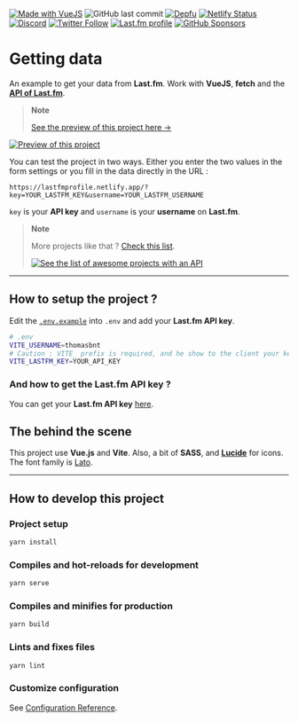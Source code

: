 [![Made with VueJS](https://img.shields.io/badge/-Made%20with%20Vue.js-4fc08d?&logo=vuedotjs&logoColor=white)](https://vuejs.org/)
![GitHub last commit](https://img.shields.io/github/last-commit/thomasbnt/lastfmprofile)
[![Depfu](https://badges.depfu.com/badges/d58e1739b5b419966ab0ee6fba8c13da/count.svg)](https://depfu.com/github/thomasbnt/lastfmprofile?project_id=36899)
[![Netlify Status](https://api.netlify.com/api/v1/badges/251ae608-3097-4897-a251-b6fdd70b5494/deploy-status)](https://app.netlify.com/sites/lastfmprofile/deploys)
[![Discord](https://img.shields.io/discord/367753345575944221?color=%237289DA&label=Discord%20server&logo=discord&logoColor=white)](https://thomasbnt.dev/discord)
[![Twitter Follow](https://img.shields.io/twitter/follow/Thomasbnt_?color=%231DA1F2&label=Follow%20me&logo=Twitter)](https://twitter.com/Thomasbnt_)
[![Last.fm profile](https://img.shields.io/badge/Follow%20me%20on-Last.fm-af0000)](https://www.last.fm/user/thomasbnt)
[![GitHub Sponsors](https://img.shields.io/badge/Sponsor%20me%20on%20GitHub%20-%23EA54AE.svg?&logo=github-sponsors&logoColor=white)](https://github.com/sponsors/thomasbnt) 

# Getting data

An example to get your data from **Last.fm**. Work with **VueJS**, **fetch** and the **[API of Last.fm](https://www.last.fm/api)**.

> **Note**
>
> [See the preview of this project here →](https://lastfmprofile.netlify.app/)

[![Preview of this project](https://user-images.githubusercontent.com/14293805/197307013-a8faf54f-99f9-4aee-94a1-05f0767e5168.png)](https://lastfmprofile.netlify.app/)

You can test the project in two ways. Either you enter the two values in the form settings or you fill in the data directly in the URL :

```
https://lastfmprofile.netlify.app/?key=YOUR_LASTFM_KEY&username=YOUR_LASTFM_USERNAME
```

`key` is your **API key** and `username` is your **username** on **Last.fm**.


> **Note**
>
> More projects like that ?  [Check this list](https://github.com/stars/thomasbnt/lists/created-api-stuff).
>
> [![See the list of awesome projects with an API](https://img.shields.io/badge/See%20the%20list%20of%20awesome%20projects%20with%20an%20API%20→-informational?style=for-the-badge)](https://github.com/stars/thomasbnt/lists/created-api-stuff)


___

## How to setup the project ?

Edit the [`.env.example`](.env.example) into `.env` and add your **Last.fm API key**.

```bash
# .env
VITE_USERNAME=thomasbnt
# Caution : VITE_ prefix is required, and he show to the client your key.
VITE_LASTFM_KEY=YOUR_API_KEY
```

### And how to get the Last.fm API key ?

You can get your **Last.fm API key** [here](https://www.last.fm/api/account/create).


## The behind the scene

This project use **Vue.js** and **Vite**. Also, a bit of **SASS**, and **[Lucide](https://lucide.dev/)** for icons.
The font family is [Lato](https://fonts.google.com/specimen/Lato).
____
## How to develop this project

### Project setup
```bash
yarn install
```

### Compiles and hot-reloads for development
```bash
yarn serve
```

### Compiles and minifies for production
```bash
yarn build
```

### Lints and fixes files
```bash
yarn lint
```

### Customize configuration
See [Configuration Reference](https://cli.vuejs.org/config/).
